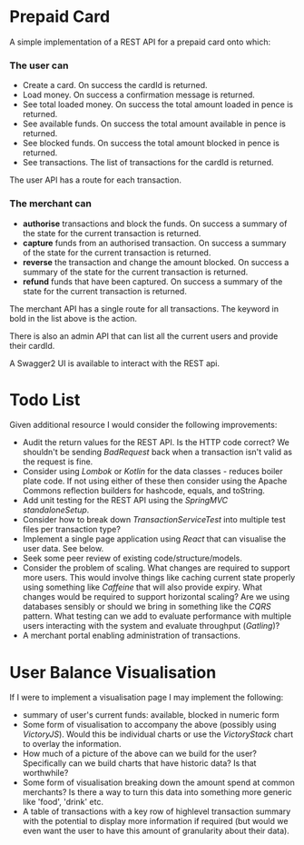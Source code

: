 # Prepaid Card
A simple implementation of a REST API for a prepaid card onto which:

### The user can
- Create a card. On success the cardId is returned.
- Load money. On success a confirmation message is returned.
- See total loaded money. On success the total amount loaded in pence is returned.
- See available funds. On success the total amount available in pence is returned.
- See blocked funds. On success the total amount blocked in pence is returned.
- See transactions. The list of transactions for the cardId is returned.

The user API has a route for each transaction.

### The merchant can
- **authorise** transactions and block the funds. On success a summary of the state for the current transaction is returned.
- **capture** funds from an authorised transaction. On success a summary of the state for the current transaction is returned.
- **reverse** the transaction and change the amount blocked. On success a summary of the state for the current transaction is returned.
- **refund** funds that have been captured. On success a summary of the state for the current transaction is returned.

The merchant API has a single route for all transactions. The keyword in bold in the list above is the action.

There is also an admin API that can list all the current users and provide their cardId.

A Swagger2 UI is available to interact with the REST api.

# Todo List
Given additional resource I would consider the following improvements:
 - Audit the return values for the REST API. Is the HTTP code correct? We shouldn't be sending *BadRequest* back when a transaction isn't valid as the request is fine.
 - Consider using *Lombok* or *Kotlin* for the data classes - reduces boiler plate code. If not using either of these then consider using the Apache Commons reflection builders for hashcode, equals, and toString.
 - Add unit testing for the REST API using the *SpringMVC standaloneSetup*.
 - Consider how to break down *TransactionServiceTest* into multiple test files per transaction type?
 - Implement a single page application using *React* that can visualise the user data. See below.
 - Seek some peer review of existing code/structure/models.
 - Consider the problem of scaling. What changes are required to support more users. This would involve things like caching current state properly using something like *Caffeine* that will also provide expiry. What changes would be required to support horizontal scaling? Are we using databases sensibly or should we bring in something like the *CQRS* pattern. What testing can we add to evaluate performance with multiple users interacting with the system and evaluate throughput (*Gatling*)?
 - A merchant portal enabling administration of transactions.
 
 # User Balance Visualisation
 If I were to implement a visualisation page I may implement the following:
 - summary of user's current funds: available, blocked in numeric form
 - Some form of visualisation to accompany the above (possibly using *VictoryJS*). Would this be individual charts or use the *VictoryStack* chart to overlay the information. 
 - How much of a picture of the above can we build for the user? Specifically can we build charts that have historic data? Is that worthwhile?
 - Some form of visualisation breaking down the amount spend at common merchants? Is there a way to turn this data into something more generic like 'food', 'drink' etc.
 - A table of transactions with a key row of highlevel transaction summary with the potential to display more information if required (but would we even want the user to have this amount of granularity about their data).
 
 
 
